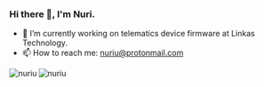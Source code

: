 ### Hi there 👋, I'm Nuri.

- 🔭 I’m currently working on telematics device firmware at Linkas Technology.
- 📫 How to reach me: nuriu@protonmail.com

<p><img align="left" src="https://github-readme-stats.vercel.app/api?username=nuriu&show_icons=true" alt="nuriu" /></p>

<p><img align="center" src="https://github-readme-stats.vercel.app/api/top-langs/?username=nuriu&layout=compact&hide=html" alt="nuriu" /></p>
